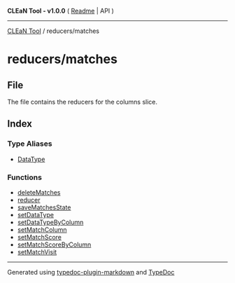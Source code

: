 **CLEaN Tool - v1.0.0** ( [Readme](../../README.md) \| API )

***

[CLEaN Tool](../../modules.md) / reducers/matches

# reducers/matches

## File

The file contains the reducers for the columns slice.

## Index

### Type Aliases

- [DataType](type-aliases/DataType.md)

### Functions

- [deleteMatches](functions/deleteMatches.md)
- [reducer](functions/reducer.md)
- [saveMatchesState](functions/saveMatchesState.md)
- [setDataType](functions/setDataType.md)
- [setDataTypeByColumn](functions/setDataTypeByColumn.md)
- [setMatchColumn](functions/setMatchColumn.md)
- [setMatchScore](functions/setMatchScore.md)
- [setMatchScoreByColumn](functions/setMatchScoreByColumn.md)
- [setMatchVisit](functions/setMatchVisit.md)

***

Generated using [typedoc-plugin-markdown](https://www.npmjs.com/package/typedoc-plugin-markdown) and [TypeDoc](https://typedoc.org/)
